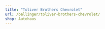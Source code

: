 ```yaml
---
title: "Toliver Brothers Chevrolet"
url: /ballinger/toliver-brothers-chevrolet/
shop: Autohaus
---
```


